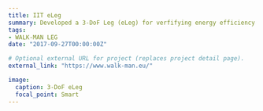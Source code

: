 ```yaml
---
title: IIT eLeg
summary: Developed a 3-DoF Leg (eLeg) for verfifying energy efficiency and explosive motion.
tags:
- WALK-MAN LEG
date: "2017-09-27T00:00:00Z"

# Optional external URL for project (replaces project detail page).
external_link: "https://www.walk-man.eu/"

image:
  caption: 3-DoF eLeg
  focal_point: Smart
---
```


